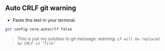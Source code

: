 ## Auto CRLF git warning

- Paste this text in your terminal.

```sh
git config core.autocrlf false
```

> This is just my solution to git message: *warning: `LF will be replaced by CRLF in "file"`*
